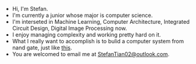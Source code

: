 [](https://github-readme-stats.vercel.app/api?username=stefan0219&count_private=true&include_all_commits=true&theme=radical&show_icons=true)
- Hi, I'm Stefan.
- I'm currently a junior whose major is computer science.
- I'm interseted in Machine Learning, Computer Architecture, Integrated Circuit Design, Digital Image Processing now.
- I enjoy managing complexity and working pretty hard on it.
- What I really want to accomplish is to bulid a computer system from nand gate, just like [this](https://www.nand2tetris.org/).
- You are welcomed to email me at StefanTian02@outlook.com.
